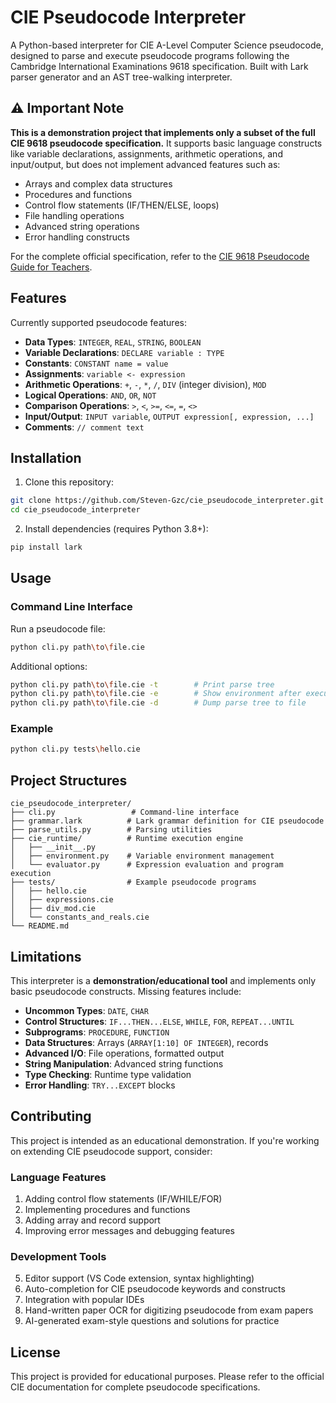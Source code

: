 # CIE Pseudocode Interpreter

A Python-based interpreter for CIE A-Level Computer Science pseudocode, designed to parse and execute pseudocode programs following the Cambridge International Examinations 9618 specification. Built with Lark parser generator and an AST tree-walking interpreter.

## ⚠️ Important Note

**This is a demonstration project that implements only a subset of the full CIE 9618 pseudocode specification.** It supports basic language constructs like variable declarations, assignments, arithmetic operations, and input/output, but does not implement advanced features such as:

- Arrays and complex data structures
- Procedures and functions
- Control flow statements (IF/THEN/ELSE, loops)
- File handling operations
- Advanced string operations
- Error handling constructs

For the complete official specification, refer to the [CIE 9618 Pseudocode Guide for Teachers](697401-2026-pseudocode-guide-for-teachers.pdf).

## Features

Currently supported pseudocode features:

- **Data Types**: `INTEGER`, `REAL`, `STRING`, `BOOLEAN`
- **Variable Declarations**: `DECLARE variable : TYPE`
- **Constants**: `CONSTANT name = value`
- **Assignments**: `variable <- expression`
- **Arithmetic Operations**: `+`, `-`, `*`, `/`, `DIV` (integer division), `MOD`
- **Logical Operations**: `AND`, `OR`, `NOT`
- **Comparison Operations**: `>`, `<`, `>=`, `<=`, `=`, `<>`
- **Input/Output**: `INPUT variable`, `OUTPUT expression[, expression, ...]`
- **Comments**: `// comment text`

## Installation

1. Clone this repository:
```bash
git clone https://github.com/Steven-Gzc/cie_pseudocode_interpreter.git
cd cie_pseudocode_interpreter
```

2. Install dependencies (requires Python 3.8+):
```bash
pip install lark
```

## Usage

### Command Line Interface

Run a pseudocode file:
```bash
python cli.py path\to\file.cie
```

Additional options:
```bash
python cli.py path\to\file.cie -t        # Print parse tree
python cli.py path\to\file.cie -e        # Show environment after execution
python cli.py path\to\file.cie -d        # Dump parse tree to file
```

### Example

```bash
python cli.py tests\hello.cie
```

## Project Structures

```
cie_pseudocode_interpreter/
├── cli.py                 # Command-line interface
├── grammar.lark          # Lark grammar definition for CIE pseudocode
├── parse_utils.py        # Parsing utilities
├── cie_runtime/          # Runtime execution engine
│   ├── __init__.py
│   ├── environment.py    # Variable environment management
│   └── evaluator.py      # Expression evaluation and program execution
├── tests/                # Example pseudocode programs
│   ├── hello.cie
│   ├── expressions.cie
│   ├── div_mod.cie
│   └── constants_and_reals.cie
└── README.md
```

## Limitations

This interpreter is a **demonstration/educational tool** and implements only basic pseudocode constructs. Missing features include:

- **Uncommon Types**:  `DATE`, `CHAR`
- **Control Structures**: `IF...THEN...ELSE`, `WHILE`, `FOR`, `REPEAT...UNTIL`
- **Subprograms**: `PROCEDURE`, `FUNCTION`
- **Data Structures**: Arrays (`ARRAY[1:10] OF INTEGER`), records
- **Advanced I/O**: File operations, formatted output
- **String Manipulation**: Advanced string functions
- **Type Checking**: Runtime type validation
- **Error Handling**: `TRY...EXCEPT` blocks

## Contributing

This project is intended as an educational demonstration. If you're working on extending CIE pseudocode support, consider:

### Language Features
1. Adding control flow statements (IF/WHILE/FOR)
2. Implementing procedures and functions
3. Adding array and record support
4. Improving error messages and debugging features

### Development Tools
5. Editor support (VS Code extension, syntax highlighting)
6. Auto-completion for CIE pseudocode keywords and constructs
7. Integration with popular IDEs
8. Hand-written paper OCR for digitizing pseudocode from exam papers
9. AI-generated exam-style questions and solutions for practice

## License

This project is provided for educational purposes. Please refer to the official CIE documentation for complete pseudocode specifications.
